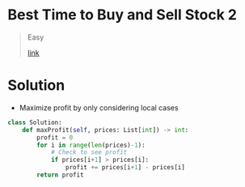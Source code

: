 # Best Time to Buy and Sell Stock 2

> Easy
>
> [link](https://leetcode.com/problems/best-time-to-buy-and-sell-stock-ii/)

# Solution

- Maximize profit by only considering local cases

```python
class Solution:
    def maxProfit(self, prices: List[int]) -> int:
        profit = 0
        for i in range(len(prices)-1):
            # Check to see profit
            if prices[i+1] > prices[i]:
                profit += prices[i+1] - prices[i]
        return profit
```
